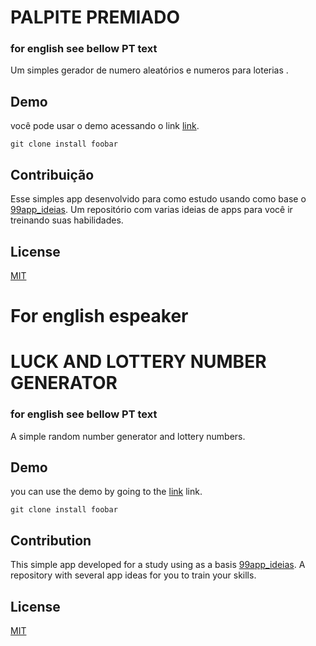 # PALPITE PREMIADO
### for english see bellow PT text

Um simples gerador de numero aleatórios e numeros para loterias  .

## Demo

você pode usar o demo acessando o link [link](https://pip.pypa.io/en/stable/).

```git
git clone install foobar
```

## Contribuição
Esse simples app desenvolvido para como estudo usando como base o [99app_ideias](). Um repositório com varias ideias de apps para você ir treinando suas habilidades. 



## License
[MIT](https://choosealicense.com/licenses/mit/)

# For english espeaker
# LUCK AND LOTTERY NUMBER GENERATOR
### for english see bellow PT text

A simple random number generator and lottery numbers.

## Demo

you can use the demo by going to the [link](https://pip.pypa.io/en/stable/) link.

```git
git clone install foobar
```

## Contribution
This simple app developed for a study using as a basis [99app_ideias](). A repository with several app ideas for you to train your skills.



## License
[MIT](https://choosealicense.com/licenses/mit/)